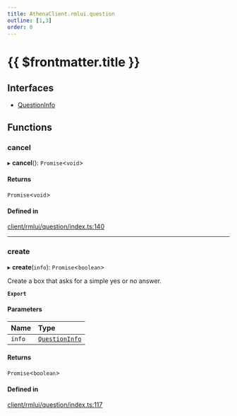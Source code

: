 ```yaml
---
title: AthenaClient.rmlui.question
outline: [1,3]
order: 0
---
```


# {{ $frontmatter.title }}


## Interfaces

- [QuestionInfo](../interfaces/client_rmlui_question_QuestionInfo.md)

## Functions

### cancel

▸ **cancel**(): `Promise`<`void`\>

#### Returns

`Promise`<`void`\>

#### Defined in

[client/rmlui/question/index.ts:140](https://github.com/Stuyk/altv-athena/blob/2ba937d/src/core/client/rmlui/question/index.ts#L140)

___

### create

▸ **create**(`info`): `Promise`<`boolean`\>

Create a box that asks for a simple yes or no answer.

**`Export`**

#### Parameters

| Name | Type |
| :------ | :------ |
| `info` | [`QuestionInfo`](../interfaces/client_rmlui_question_QuestionInfo.md) |

#### Returns

`Promise`<`boolean`\>

#### Defined in

[client/rmlui/question/index.ts:117](https://github.com/Stuyk/altv-athena/blob/2ba937d/src/core/client/rmlui/question/index.ts#L117)
